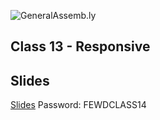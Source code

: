 ![GeneralAssemb.ly](https://github.com/generalassembly/ga-ruby-on-rails-for-devs/raw/master/images/ga.png "GeneralAssemb.ly")

## Class 13 - Responsive

Slides
------

[Slides](http://bit.ly/fewd-13)
Password: FEWDCLASS14